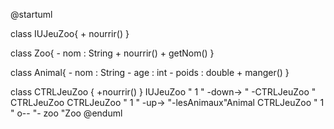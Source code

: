 @startuml

class IUJeuZoo{
	+ nourrir()
}

class Zoo{
	- nom : String
	+ nourrir()
	+ getNom()
}

class Animal{
	- nom : String
	- age : int
	- poids : double
	+ manger()
}

class CTRLJeuZoo {
	+nourrir()
}
IUJeuZoo " 1 " -down-> " -CTRLJeuZoo " CTRLJeuZoo
CTRLJeuZoo " 1 " -up-> "-lesAnimaux"Animal
CTRLJeuZoo " 1 " o-- "- zoo "Zoo
@enduml